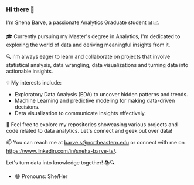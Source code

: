 ### Hi there 👋

I'm Sneha Barve, a passionate Analytics Graduate student 📊📈. 

🎓 Currently pursuing my Master's degree in Analytics, I'm dedicated to exploring the world of data and deriving meaningful insights from it.

🔍 I'm always eager to learn and collaborate on projects that involve statistical analysis, data wrangling, data visualizations and turning data into actionable insights.

💡 My interests include:
- Exploratory Data Analysis (EDA) to uncover hidden patterns and trends.
- Machine Learning and predictive modeling for making data-driven decisions.
- Data visualization to communicate insights effectively.


🚀 Feel free to explore my repositories showcasing various projects and code related to data analytics. Let's connect and geek out over data!

📫 You can reach me at barve.s@northeastern.edu or connect with me on https://www.linkedin.com/in/sneha-barve-ts/.

Let's turn data into knowledge together! 📚🔍




- 😄 Pronouns: She/Her

